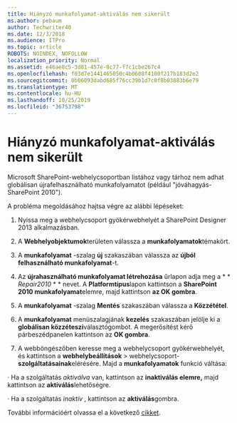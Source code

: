 ```yaml
---
title: Hiányzó munkafolyamat-aktiválás nem sikerült
ms.author: pebaum
author: Techwriter40
ms.date: 12/3/2018
ms.audience: ITPro
ms.topic: article
ROBOTS: NOINDEX, NOFOLLOW
localization_priority: Normal
ms.assetid: e46ae8c5-3d81-457e-8c77-f7c1cbe267c4
ms.openlocfilehash: f03d7e1441465050c4b0608f4100f217b183d2e2
ms.sourcegitcommit: 0b06093dabd685f76cc39b1d7c0f8b03883b6e79
ms.translationtype: MT
ms.contentlocale: hu-HU
ms.lasthandoff: 10/25/2019
ms.locfileid: "36753798"
---
```

# <a name="missing-workflow-failed-to-activate"></a>Hiányzó munkafolyamat-aktiválás nem sikerült

Microsoft SharePoint-webhelycsoportban listához vagy tárhoz nem adhat globálisan újrafelhasználható munkafolyamatot (például "jóváhagyás-SharePoint 2010").
  
A probléma megoldásához hajtsa végre az alábbi lépéseket: 
  
1. Nyissa meg a webhelycsoport gyökérwebhelyét a SharePoint Designer 2013 alkalmazásban.
  
2. A **Webhelyobjektumok**területen válassza a **munkafolyamatok**témakört. 
  
3. A **munkafolyamat** -szalag **új** szakaszában válassza az **újból felhasználható munkafolyamat**-t. 
  
4. Az **újrahasználható munkafolyamat létrehozása** űrlapon adja meg a * * *Repair2010* * * nevet. A **Platformtípus**lapon kattintson a **SharePoint 2010 munkafolyamat**elemre, majd kattintson **az OK gombra**. 
  
1. A **munkafolyamat** -szalag **Mentés** szakaszában válassza a **Közzététel**. 
  
2. A **munkafolyamat** menüszalagjának **kezelés** szakaszában jelölje ki a **globálisan közzéteszi**választógombot. A megerősítést kérő párbeszédpanelen kattintson az **OK gombra**. 
  
3. A webböngészőben keresse meg a webhelycsoport gyökérwebhelyét, és kattintson a **webhelybeállítások** \> webhelycsoport- **szolgáltatásainak**elérésére. Majd a **munkafolyamatok** funkció váltása: 
  
· Ha a szolgáltatás *aktiválva* van, kattintson az **inaktiválás elemre,** majd kattintson az **aktiválás**lehetőségre. 
  
· Ha a szolgáltatás *inaktív* , kattintson az **aktiválás**gombra. 
  
További információért olvassa el a következő [cikket](https://go.microsoft.com/fwlink/?linkid=2047770&amp;clcid=0x409).
  

